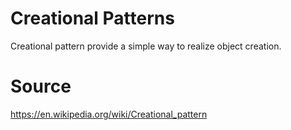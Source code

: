 # Creational Patterns

Creational pattern provide a simple way to realize object creation.

# Source

https://en.wikipedia.org/wiki/Creational_pattern
